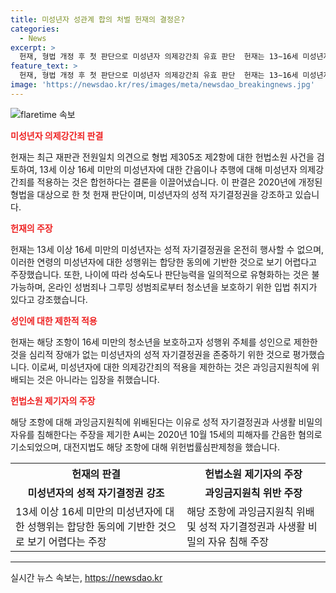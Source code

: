 ```yaml
---
title: 미성년자 성관계 합의 처벌 헌재의 결정은?
categories:
  - News
excerpt: >
  헌재, 형법 개정 후 첫 판단으로 미성년자 의제강간죄 유효 판단  헌재는 13∼16세 미성년자의 성적 자기결정권은 온전히 행사할 수 없다고 판단하여, 미성년자의 동의와 상관없이 간음과 추행을 강간으로 간주하고 처벌해야 한다고 결정했다. 개별 상황을 고려하기 어려운 연령별 분류는 정당하며, 피해자 보호 취지 또한 인정했다. 13세 미만과의 차이를 고려한 성인의 성행위 행사에도 이해를 범하지 않는 한정적 판단에 대해서는 존중의 필요성을 언급했다. A씨의 헌법소원 사건은 유효하지 않았다.
feature_text: >
  헌재, 형법 개정 후 첫 판단으로 미성년자 의제강간죄 유효 판단  헌재는 13∼16세 미성년자의 성적 자기결정권은 온전히 행사할 수 없다고 판단하여, 미성년자의 동의와 상관없이 간음과 추행을 강간으로 간주하고 처벌해야 한다고 결정했다. 개별 상황을 고려하기 어려운 연령별 분류는 정당하며, 피해자 보호 취지 또한 인정했다. 13세 미만과의 차이를 고려한 성인의 성행위 행사에도 이해를 범하지 않는 한정적 판단에 대해서는 존중의 필요성을 언급했다. A씨의 헌법소원 사건은 유효하지 않았다.
image: 'https://newsdao.kr/res/images/meta/newsdao_breakingnews.jpg'
---
```


<p><img src="https://newsdao.kr/res/images/meta/newsdao_breakingnews.jpg" alt="flaretime 속보" /></p>

<p><b><span style="color: #ee2323;">미성년자 의제강간죄 판결</span></b></p>

<p data-ke-size="size16">헌재는 최근 재판관 전원일치 의견으로 형법 제305조 제2항에 대한 헌법소원 사건을 검토하여, 13세 이상 16세 미만의 미성년자에 대한 간음이나 추행에 대해 미성년자 의제강간죄를 적용하는 것은 합헌하다는 결론을 이끌어냈습니다. 이 판결은 2020년에 개정된 형법을 대상으로 한 첫 헌재 판단이며, 미성년자의 성적 자기결정권을 강조하고 있습니다.</p>

<p><b><span style="color: #ee2323;">헌재의 주장</span></b></p>

<p data-ke-size="size16">헌재는 13세 이상 16세 미만의 미성년자는 성적 자기결정권을 온전히 행사할 수 없으며, 이러한 연령의 미성년자에 대한 성행위는 합당한 동의에 기반한 것으로 보기 어렵다고 주장했습니다. 또한, 나이에 따라 성숙도나 판단능력을 일의적으로 유형화하는 것은 불가능하며, 온라인 성범죄나 그루밍 성범죄로부터 청소년을 보호하기 위한 입법 취지가 있다고 강조했습니다.</p>

<p><b><span style="color: #ee2323;">성인에 대한 제한적 적용</span></b></p>

<p data-ke-size="size16">헌재는 해당 조항이 16세 미만의 청소년을 보호하고자 성행위 주체를 성인으로 제한한 것을 심리적 장애가 없는 미성년자의 성적 자기결정권을 존중하기 위한 것으로 평가했습니다. 이로써, 미성년자에 대한 의제강간죄의 적용을 제한하는 것은 과잉금지원칙에 위배되는 것은 아니라는 입장을 취했습니다.</p>

<p><b><span style="color: #ee2323;">헌법소원 제기자의 주장</span></b></p>

<p data-ke-size="size16">해당 조항에 대해 과잉금지원칙에 위배된다는 이유로 성적 자기결정권과 사생활 비밀의 자유를 침해한다는 주장을 제기한 A씨는 2020년 10월 15세의 피해자를 간음한 혐의로 기소되었으며, 대전지법도 해당 조항에 대해 위헌법률심판제청을 했습니다.</p>

<table>
  <tr>
    <th>헌재의 판결</th>
    <th>헌법소원 제기자의 주장</th>
  </tr>
  <tr>
    <td style="text-align: center; height: 17px;"><b>미성년자의 성적 자기결정권 강조</b></td>
    <td style="text-align: center; height: 17px;"><b>과잉금지원칙 위반 주장</b></td>
  </tr>
  <tr>
    <td>13세 이상 16세 미만의 미성년자에 대한 성행위는 합당한 동의에 기반한 것으로 보기 어렵다는 주장</td>
    <td>해당 조항에 과잉금지원칙 위배 및 성적 자기결정권과 사생활 비밀의 자유 침해 주장</td>
  </tr>
</table>

<hr>

<p data-ke-size="size16"></p>
실시간 뉴스 속보는, <a href="https://newsdao.kr" rel="dofollow">https://newsdao.kr</a>


